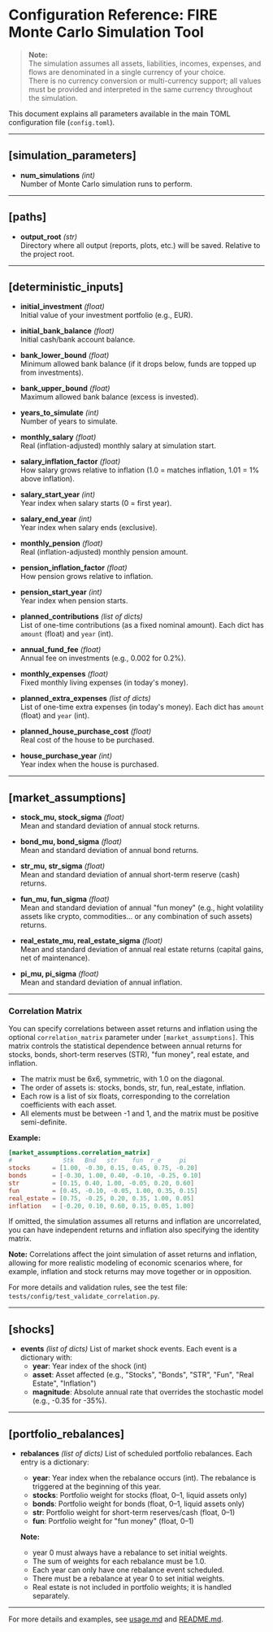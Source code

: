# Configuration Reference: FIRE Monte Carlo Simulation Tool

> **Note:**  
> The simulation assumes all assets, liabilities, incomes, expenses, and flows are denominated in a
> single currency of your choice.  
> There is no currency conversion or multi-currency support; all values must be provided and
> interpreted in the same currency throughout the simulation.

This document explains all parameters available in the main TOML configuration file (`config.toml`).

---

## [simulation_parameters]

- **num_simulations** _(int)_  
  Number of Monte Carlo simulation runs to perform.

---

## [paths]

- **output_root** _(str)_  
  Directory where all output (reports, plots, etc.) will be saved. Relative to the project root.

---

## [deterministic_inputs]

- **initial_investment** _(float)_  
  Initial value of your investment portfolio (e.g., EUR).

- **initial_bank_balance** _(float)_  
  Initial cash/bank account balance.

- **bank_lower_bound** _(float)_  
  Minimum allowed bank balance (if it drops below, funds are topped up from investments).

- **bank_upper_bound** _(float)_  
  Maximum allowed bank balance (excess is invested).

- **years_to_simulate** _(int)_  
  Number of years to simulate.

- **monthly_salary** _(float)_  
  Real (inflation-adjusted) monthly salary at simulation start.

- **salary_inflation_factor** _(float)_  
  How salary grows relative to inflation (1.0 = matches inflation, 1.01 = 1% above inflation).

- **salary_start_year** _(int)_  
  Year index when salary starts (0 = first year).

- **salary_end_year** _(int)_  
  Year index when salary ends (exclusive).

- **monthly_pension** _(float)_  
  Real (inflation-adjusted) monthly pension amount.

- **pension_inflation_factor** _(float)_  
  How pension grows relative to inflation.

- **pension_start_year** _(int)_  
  Year index when pension starts.

- **planned_contributions** _(list of dicts)_  
  List of one-time contributions (as a fixed nominal amount). Each dict has `amount` (float) and
  `year` (int).

- **annual_fund_fee** _(float)_  
  Annual fee on investments (e.g., 0.002 for 0.2%).

- **monthly_expenses** _(float)_  
  Fixed monthly living expenses (in today's money).

- **planned_extra_expenses** _(list of dicts)_  
  List of one-time extra expenses (in today's money). Each dict has `amount` (float) and `year`
  (int).

- **planned_house_purchase_cost** _(float)_  
  Real cost of the house to be purchased.

- **house_purchase_year** _(int)_  
  Year index when the house is purchased.

---

## [market_assumptions]

- **stock_mu, stock_sigma** _(float)_  
  Mean and standard deviation of annual stock returns.

- **bond_mu, bond_sigma** _(float)_  
  Mean and standard deviation of annual bond returns.

- **str_mu, str_sigma** _(float)_  
  Mean and standard deviation of annual short-term reserve (cash) returns.

- **fun_mu, fun_sigma** _(float)_  
  Mean and standard deviation of annual "fun money" (e.g., hight volatility assets
  like crypto, commodities... or any combination of such assets) returns.

- **real_estate_mu, real_estate_sigma** _(float)_  
  Mean and standard deviation of annual real estate returns (capital gains, net of maintenance).

- **pi_mu, pi_sigma** _(float)_  
  Mean and standard deviation of annual inflation.

---

### Correlation Matrix

You can specify correlations between asset returns and inflation using the optional
`correlation_matrix` parameter under `[market_assumptions]`. This matrix controls the statistical
dependence between annual returns for stocks, bonds, short-term reserves (STR), "fun money", real
estate, and inflation.

- The matrix must be 6x6, symmetric, with 1.0 on the diagonal.
- The order of assets is: stocks, bonds, str, fun, real_estate, inflation.
- Each row is a list of six floats, corresponding to the correlation coefficients with each asset.
- All elements must be between -1 and 1, and the matrix must be positive semi-definite.

**Example:**

```toml
[market_assumptions.correlation_matrix]
#              Stk   Bnd   str    fun  r_e     pi
stocks      = [1.00, -0.30, 0.15, 0.45, 0.75, -0.20]
bonds       = [-0.30, 1.00, 0.40, -0.10, -0.25, 0.10]
str         = [0.15, 0.40, 1.00, -0.05, 0.20, 0.60]
fun         = [0.45, -0.10, -0.05, 1.00, 0.35, 0.15]
real_estate = [0.75, -0.25, 0.20, 0.35, 1.00, 0.05]
inflation   = [-0.20, 0.10, 0.60, 0.15, 0.05, 1.00]
```

If omitted, the simulation assumes all returns and inflation are uncorrelated, you can have
independent returns and inflation also specifying the identity matrix.

**Note:** Correlations affect the joint simulation of asset returns and inflation, allowing for more
realistic modeling of economic scenarios where, for example, inflation and stock returns may move
together or in opposition.

For more details and validation rules, see the test file:
`tests/config/test_validate_correlation.py`.

---

## [shocks]

- **events** _(list of dicts)_ List of market shock events. Each event is a dictionary with:
  - **year**: Year index of the shock (int)
  - **asset**: Asset affected (e.g., "Stocks", "Bonds", "STR", "Fun", "Real Estate", "Inflation")
  - **magnitude**: Absolute annual rate that overrides the stochastic model (e.g., -0.35 for -35%).

---

## [portfolio_rebalances]

- **rebalances** _(list of dicts)_ List of scheduled portfolio rebalances. Each entry is a
  dictionary:

  - **year**: Year index when the rebalance occurs (int). The rebalance is triggered at the
    beginning of this year.
  - **stocks**: Portfolio weight for stocks (float, 0–1, liquid assets only)
  - **bonds**: Portfolio weight for bonds (float, 0–1, liquid assets only)
  - **str**: Portfolio weight for short-term reserves/cash (float, 0–1)
  - **fun**: Portfolio weight for "fun money" (float, 0–1)

  **Note:**

  - year 0 must always have a rebalance to set initial weights.
  - The sum of weights for each rebalance must be 1.0.
  - Each year can only have one rebalance event scheduled.
  - There must be a rebalance at year 0 to set initial weights.
  - Real estate is not included in portfolio weights; it is handled separately.

---

For more details and examples, see [usage.md](usage.md) and [README.md](../README.md).

```

```
